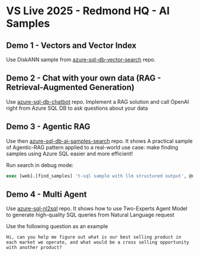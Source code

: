 # VS Live 2025 - Redmond HQ - AI Samples

## Demo 1 - Vectors and Vector Index

Use DiskANN sample from [azure-sql-db-vector-search](https://github.com/Azure-Samples/azure-sql-db-vector-search/tree/main/DiskANN) repo.

## Demo 2 - Chat with your own data (RAG - Retrieval-Augmented Generation)

Use [azure-sql-db-chatbot](https://github.com/Azure-Samples/azure-sql-db-chatbot) repo. Implement a RAG solution and call OpenAI right from Azure SQL DB to ask questions about your data

## Demo 3 - Agentic RAG

Use then [azure-sql-db-ai-samples-search](https://github.com/yorek/azure-sql-db-ai-samples-search) repo. It shows A practical sample of Agentic-RAG pattern applied to a real-world use case: make finding samples using Azure SQL easier and more efficient! 

Run search in debug mode:

```sql
exec [web].[find_samples] 't-sql sample with llm structured output', @nocache=1, @debug=1
```

## Demo 4 - Multi Agent

Use [azure-sql-nl2sql](https://github.com/Azure-Samples/azure-sql-nl2sql) repo. It shows how to use Two-Experts Agent Model to generate high-quality SQL queries from Natural Language request

Use the following question as an example

```
Hi, can you help me figure out what is our best selling product in each market we operate, and what would be a cross selling opportunity with another product? 
```
